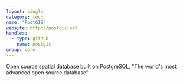 ```yaml
---
layout: single
category: tech
name: "PostGIS"
website: http://postgis.net
handles:
  - type: github
    name: postgis
group: core
---
```


Open source spatial database built on [PostgreSQL](https://www.postgresql.org/), "The world's most advanced open source database".
